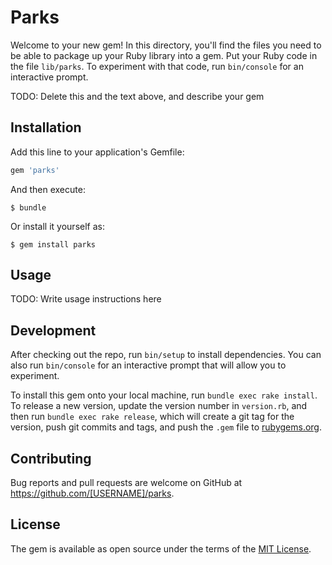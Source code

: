 # Parks

Welcome to your new gem! In this directory, you'll find the files you need to be able to package up your Ruby library into a gem. Put your Ruby code in the file `lib/parks`. To experiment with that code, run `bin/console` for an interactive prompt.

TODO: Delete this and the text above, and describe your gem

## Installation

Add this line to your application's Gemfile:

```ruby
gem 'parks'
```

And then execute:

    $ bundle

Or install it yourself as:

    $ gem install parks

## Usage

TODO: Write usage instructions here

## Development

After checking out the repo, run `bin/setup` to install dependencies. You can also run `bin/console` for an interactive prompt that will allow you to experiment.

To install this gem onto your local machine, run `bundle exec rake install`. To release a new version, update the version number in `version.rb`, and then run `bundle exec rake release`, which will create a git tag for the version, push git commits and tags, and push the `.gem` file to [rubygems.org](https://rubygems.org).

## Contributing

Bug reports and pull requests are welcome on GitHub at https://github.com/[USERNAME]/parks.

## License

The gem is available as open source under the terms of the [MIT License](https://opensource.org/licenses/MIT).
